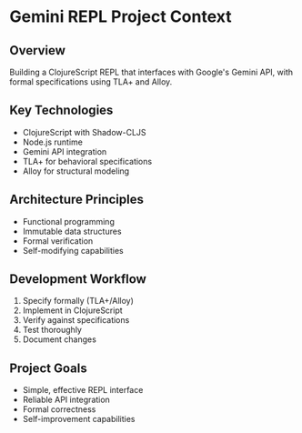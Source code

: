 # Gemini REPL Project Context

## Overview
Building a ClojureScript REPL that interfaces with Google's Gemini API, with formal specifications using TLA+ and Alloy.

## Key Technologies
- ClojureScript with Shadow-CLJS
- Node.js runtime
- Gemini API integration
- TLA+ for behavioral specifications
- Alloy for structural modeling

## Architecture Principles
- Functional programming
- Immutable data structures
- Formal verification
- Self-modifying capabilities

## Development Workflow
1. Specify formally (TLA+/Alloy)
2. Implement in ClojureScript
3. Verify against specifications
4. Test thoroughly
5. Document changes

## Project Goals
- Simple, effective REPL interface
- Reliable API integration
- Formal correctness
- Self-improvement capabilities
